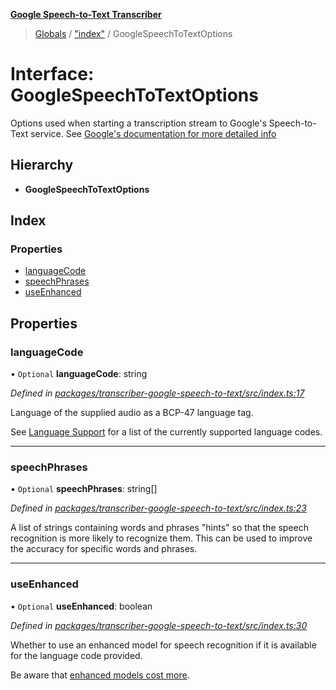 **[Google Speech-to-Text Transcriber](../README.md)**

> [Globals](../README.md) / ["index"](../modules/_index_.md) / GoogleSpeechToTextOptions

# Interface: GoogleSpeechToTextOptions

Options used when starting a transcription stream to Google's Speech-to-Text service. See [Google's documentation
for more detailed info](https://cloud.google.com/speech-to-text/docs/reference/rest/v1/RecognitionConfig)

## Hierarchy

* **GoogleSpeechToTextOptions**

## Index

### Properties

* [languageCode](_index_.googlespeechtotextoptions.md#languagecode)
* [speechPhrases](_index_.googlespeechtotextoptions.md#speechphrases)
* [useEnhanced](_index_.googlespeechtotextoptions.md#useenhanced)

## Properties

### languageCode

• `Optional` **languageCode**: string

*Defined in [packages/transcriber-google-speech-to-text/src/index.ts:17](https://github.com/SketchingDev/ivr-tester/blob/f886cb7/packages/transcriber-google-speech-to-text/src/index.ts#L17)*

Language of the supplied audio as a BCP-47 language tag.

See [Language Support](https://cloud.google.com/speech-to-text/docs/languages) for a list of the
currently supported language codes.

___

### speechPhrases

• `Optional` **speechPhrases**: string[]

*Defined in [packages/transcriber-google-speech-to-text/src/index.ts:23](https://github.com/SketchingDev/ivr-tester/blob/f886cb7/packages/transcriber-google-speech-to-text/src/index.ts#L23)*

A list of strings containing words and phrases "hints" so that the speech recognition is more likely to recognize
them. This can be used to improve the accuracy for specific words and phrases.

___

### useEnhanced

• `Optional` **useEnhanced**: boolean

*Defined in [packages/transcriber-google-speech-to-text/src/index.ts:30](https://github.com/SketchingDev/ivr-tester/blob/f886cb7/packages/transcriber-google-speech-to-text/src/index.ts#L30)*

Whether to use an enhanced model for speech recognition if it is available for the language code provided.

Be aware that [enhanced models cost more](https://cloud.google.com/speech-to-text/docs/enhanced-models).

